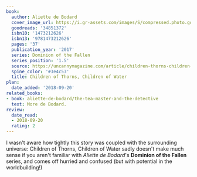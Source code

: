 ```yaml
---
book:
  author: Aliette de Bodard
  cover_image_url: https://i.gr-assets.com/images/S/compressed.photo.goodreads.com/books/1492097640l/34851372._SX98_.jpg
  goodreads: '34851372'
  isbn10: '1473212626'
  isbn13: '9781473212626'
  pages: '37'
  publication_year: '2017'
  series: Dominion of the Fallen
  series_position: '1.5'
  source: https://uncannymagazine.com/article/children-thorns-children-water/
  spine_color: '#3e4c53'
  title: Children of Thorns, Children of Water
plan:
  date_added: '2018-09-20'
related_books:
- book: aliette-de-bodard/the-tea-master-and-the-detective
  text: More de Bodard.
review:
  date_read:
  - 2018-09-20
  rating: 2
---
```


I wasn't aware how tightly this story was coupled with the surrounding universe: Children of Thorns, Children of Water
sadly doesn't make much sense if you aren't familiar with *Aliette de Bodard*'s **Dominion of the Fallen** series, and
comes off hurried and confused (but with potential in the worldbuilding!)

